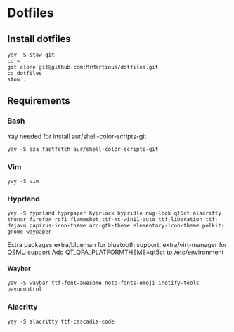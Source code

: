 # Dotfiles
## Install dotfiles
```
yay -S stow git
cd ~
git clone git@github.com:MrMartinus/dotfiles.git
cd dotfiles
stow .
```
## Requirements
### Bash
Yay needed for install aur/shell-color-scripts-git
```
yay -S eza fastfetch aur/shell-color-scripts-git
```
### Vim
```
yay -S vim
```
### Hyprland
```
yay -S hyprland hyprpaper hyprlock hypridle nwg-look qt5ct alacritty thunar firefox rofi flameshot ttf-ms-win11-auto ttf-liberation ttf-dejavu papirus-icon-theme arc-gtk-theme elementary-icon-theme polkit-gnome waypaper
```
Extra packages extra/blueman for bluetooth support, extra/virt-manager for QEMU support
Add QT_QPA_PLATFORMTHEME=qt5ct to /etc/environment
#### Waybar
```
yay -S waybar ttf-font-awesome noto-fonts-emoji inotify-tools pavucontrol
```
### Alacritty
```
yay -S alacritty ttf-cascadia-code
```
